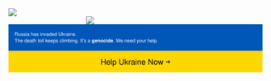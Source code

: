 <a href="https://api.daily.dev/get?r=thecyanaxolotl" target="_blank">
  <div>
      <img
    width="356"
    align="left"
    src="https://count.getloli.com/get/@:TheCyanAxolotl?theme=rule34"
  />
  </div>
  <img
    width="350"
    align="right"
    src="https://img1.picmix.com/output/stamp/normal/8/5/3/4/1694358_42bea.gif"
    />
 </a>
  <a href="https://api.daily.dev/get?r=thecyanaxolotl" target="_blank">

</a>

[![Stand With Ukraine](https://raw.githubusercontent.com/vshymanskyy/StandWithUkraine/main/banner2-direct.svg)](https://ukraine.europarl.europa.eu/)
